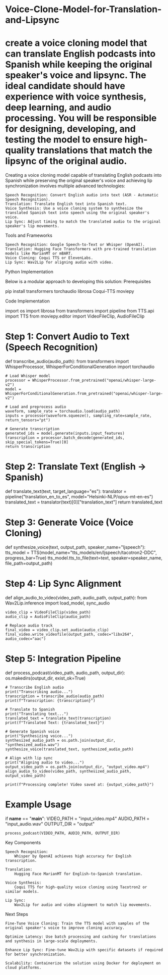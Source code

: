 # Voice-Clone-Model-for-Translation-and-Lipsync
create a voice cloning model that can translate English podcasts into Spanish while keeping the original speaker's voice and lipsync. The ideal candidate should have experience with voice synthesis, deep learning, and audio processing. You will be responsible for designing, developing, and testing the model to ensure high-quality translations that match the lipsync of the original audio.
==================
Creating a voice cloning model capable of translating English podcasts into Spanish while preserving the original speaker's voice and achieving lip synchronization involves multiple advanced technologies:

    Speech Recognition: Convert English audio into text (ASR - Automatic Speech Recognition).
    Translation: Translate English text into Spanish text.
    Voice Synthesis: Use a voice cloning system to synthesize the translated Spanish text into speech using the original speaker's voice.
    Lip Sync: Adjust timing to match the translated audio to the original speaker's lip movements.

Tools and Frameworks

    Speech Recognition: Google Speech-to-Text or Whisper (OpenAI).
    Translation: Hugging Face Transformers with pre-trained translation models like MarianMT or mBART.
    Voice Cloning: Coqui TTS or ElevenLabs.
    Lip Sync: Wav2Lip for aligning audio with video.

Python Implementation

Below is a modular approach to developing this solution:
Prerequisites

pip install transformers torchaudio librosa Coqui-TTS moviepy

Code Implementation

import os
import librosa
from transformers import pipeline
from TTS.api import TTS
from moviepy.editor import VideoFileClip, AudioFileClip

# Step 1: Convert Audio to Text (Speech Recognition)
def transcribe_audio(audio_path):
    from transformers import WhisperProcessor, WhisperForConditionalGeneration
    import torchaudio

    # Load Whisper model
    processor = WhisperProcessor.from_pretrained("openai/whisper-large-v2")
    model = WhisperForConditionalGeneration.from_pretrained("openai/whisper-large-v2")

    # Load and preprocess audio
    waveform, sample_rate = torchaudio.load(audio_path)
    inputs = processor(waveform.squeeze(), sampling_rate=sample_rate, return_tensors="pt")

    # Generate transcription
    generated_ids = model.generate(inputs.input_features)
    transcription = processor.batch_decode(generated_ids, skip_special_tokens=True)[0]
    return transcription

# Step 2: Translate Text (English -> Spanish)
def translate_text(text, target_language="es"):
    translator = pipeline("translation_en_to_es", model="Helsinki-NLP/opus-mt-en-es")
    translated_text = translator(text)[0]["translation_text"]
    return translated_text

# Step 3: Generate Voice (Voice Cloning)
def synthesize_voice(text, output_path, speaker_name="ljspeech"):
    tts_model = TTS(model_name="tts_models/en/ljspeech/tacotron2-DDC", progress_bar=True)
    tts_model.tts_to_file(text=text, speaker=speaker_name, file_path=output_path)

# Step 4: Lip Sync Alignment
def align_audio_to_video(video_path, audio_path, output_path):
    from Wav2Lip.inference import load_model, sync_audio

    video_clip = VideoFileClip(video_path)
    audio_clip = AudioFileClip(audio_path)

    # Replace audio track
    final_video = video_clip.set_audio(audio_clip)
    final_video.write_videofile(output_path, codec="libx264", audio_codec="aac")

# Step 5: Integration Pipeline
def process_podcast(video_path, audio_path, output_dir):
    os.makedirs(output_dir, exist_ok=True)

    # Transcribe English audio
    print("Transcribing audio...")
    transcription = transcribe_audio(audio_path)
    print(f"Transcription: {transcription}")

    # Translate to Spanish
    print("Translating text...")
    translated_text = translate_text(transcription)
    print(f"Translated Text: {translated_text}")

    # Generate Spanish voice
    print("Synthesizing voice...")
    synthesized_audio_path = os.path.join(output_dir, "synthesized_audio.wav")
    synthesize_voice(translated_text, synthesized_audio_path)

    # Align with lip sync
    print("Aligning audio to video...")
    output_video_path = os.path.join(output_dir, "output_video.mp4")
    align_audio_to_video(video_path, synthesized_audio_path, output_video_path)

    print(f"Processing complete! Video saved at: {output_video_path}")

# Example Usage
if __name__ == "__main__":
    VIDEO_PATH = "input_video.mp4"
    AUDIO_PATH = "input_audio.wav"
    OUTPUT_DIR = "output"

    process_podcast(VIDEO_PATH, AUDIO_PATH, OUTPUT_DIR)

Key Components

    Speech Recognition:
        Whisper by OpenAI achieves high accuracy for English transcription.

    Translation:
        Hugging Face MarianMT for English-to-Spanish translation.

    Voice Synthesis:
        Coqui TTS for high-quality voice cloning using Tacotron2 or similar models.

    Lip Sync:
        Wav2Lip for audio and video alignment to match lip movements.

Next Steps

    Fine-Tune Voice Cloning: Train the TTS model with samples of the original speaker's voice to improve cloning accuracy.

    Optimize Latency: Use batch processing and caching for translations and synthesis in large-scale deployments.

    Enhance Lip Sync: Fine-tune Wav2Lip with specific datasets if required for better synchronization.

    Scalability: Containerize the solution using Docker for deployment on cloud platforms.
